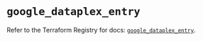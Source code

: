 # `google_dataplex_entry`

Refer to the Terraform Registry for docs: [`google_dataplex_entry`](https://registry.terraform.io/providers/hashicorp/google/6.47.0/docs/resources/dataplex_entry).

